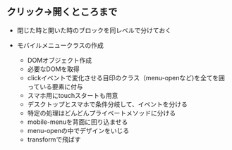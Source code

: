 ## クリック→開くところまで
- 閉じた時と開いた時のブロックを同レベルで分けておく

- モバイルメニュークラスの作成
  - DOMオブジェクト作成
  - 必要なDOMを取得
  - clickイベントで変化させる目印のクラス（menu-openなど)を全てを囲っている要素に付与
  - スマホ用にtouchスタートも用意
  - デスクトップとスマホで条件分岐して、イベントを分ける
  - 特定の処理はどんどんプライベートメソッドに分ける
  - mobile-menuを背面に回り込ませる
  - menu-openの中でデザインをいじる
  - transformで飛ばす
